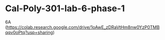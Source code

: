 # Cal-Poly-301-lab-6-phase-1


6A (https://colab.research.google.com/drive/1oAwE_zDRaVtHm8nw0YzP0TMBqqv0oPtq?usp=sharing)
